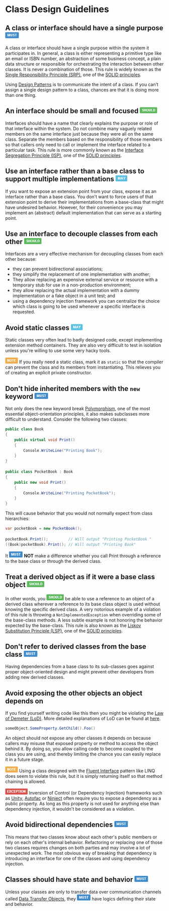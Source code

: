 # Class Design Guidelines #

## A class or interface should have a single purpose ![](imgs/must.png) ##

A class or interface should have a single purpose within the system it participates in. In general, a class is either representing a primitive type like an email or ISBN number, an abstraction of some business concept, a plain data structure or responsible for orchestrating the interaction between other classes. It is never a combination of those. This rule is widely known as the [Single Responsibility Principle (SRP)][srp], one of the [SOLID principles][solid].

Using [Design Patterns](http://en.wikipedia.org/wiki/Design_pattern_(computer_science)) is to communicate the intent of a class. If you can’t assign a single design pattern to a class, chances are that it is doing more than one thing.


## An interface should be small and focused ![](imgs/should.png) ##

Interfaces should have a name that clearly explains the purpose or role of that interface within the system. Do not combine many vaguely related members on the same interface just because they were all on the same class. Separate the members based on the responsibility of those members so that callers only need to call or implement the interface related to a particular task. This rule is more commonly known as the [Interface Segregation Principle (ISP)][isp], one of the [SOLID principles][solid].


## Use an interface rather than a base class to support multiple implementations ![](imgs/may.png) ##

If you want to expose an extension point from your class, expose it as an interface rather than a base class. You don't want to force users of that extension point to derive their implementations from a base-class that might have undesired behavior. However, for their convenience you may implement an (abstract) default implementation that can serve as a starting point.


## Use an interface to decouple classes from each other ![](imgs/should.png) ##

Interfaces are a very effective mechanism for decoupling classes from each other because:

* they can prevent bidirectional associations;
* they simplify the replacement of one implementation with another;
* They allow replacing an expensive external service or resource with a temporary stub for use in a non-production environment;
* they allow replacing the actual implementation with a dummy implementation or a fake object in a unit test; and
* using a dependency injection framework you can centralize the choice which class is going to be used whenever a specific interface is requested.


## Avoid static classes ![](imgs/may.png) ##

Static classes very often lead to badly designed code, except implementing extension method containers. They are also very difficult to test in isolation unless you're willing to use some very hacky tools.

![NOTE](imgs/note.png) If you really need a static class, mark it as `static` so that the compiler can prevent the class and its members from instantiating. This relieves you of creating an explicit private constructor.


## Don't hide inherited members with the `new` keyword ![](imgs/must.png) ##

Not only does the new keyword break [Polymorphism](http://en.wikipedia.org/wiki/Polymorphism_in_object-oriented_programming), one of the most essential object-orientation principles, it also makes subclasses more difficult to understand. Consider the following two classes:

```c#
public class Book
{
    public virtual void Print()
    {
        Console.WriteLine("Printing Book");
    }
}

public class PocketBook : Book
{
    public new void Print()
    {
        Console.WriteLine("Printing PocketBook");
    }
}
```

This will cause behavior that you would not normally expect from class hierarchies:

```c#
var pocketBook = new PocketBook();

pocketBook.Print();         // Will output "Printing PocketBook "
((Book)pocketBook).Print(); // Will output "Printing Book"
```

It ![MUST](imgs/must.png) **NOT** make a difference whether you call Print through a reference to the base class or through the derived class.


## Treat a derived object as if it were a base class object ![](imgs/should.png) ##

In other words, you ![SHOULD](imgs/should.png) be able to use a reference to an object of a derived class wherever a reference to its base class object is used without knowing the specific derived class. A very notorious example of a violation of this rule is throwing a `NotImplementedException` when overriding some of the base-class methods. A less subtle example is not honoring the behavior expected by the base-class. This rule is also known as the [Liskov Substitution Principle (LSP)][lsp], one of the [SOLID principles][solid].


## Don't refer to derived classes from the base class ![](imgs/must.png) ##

Having dependencies from a base class to its sub-classes goes against proper object-oriented design and might prevent other developers from adding new derived classes.


## Avoid exposing the other objects an object depends on ##

If you find yourself writing code like this then you might be violating the [Law of Demeter (LoD)](http://en.wikipedia.org/wiki/Law_of_Demeter). More detailed explanations of LoD can be found at [here](http://www.blackwasp.co.uk/LawOfDemeter.aspx).

```c#
someObject.SomeProperty.GetChild().Foo()
```

An object should not expose any other classes it depends on because callers may misuse that exposed property or method to access the object behind it. By doing so, you allow calling code to become coupled to the class you are using, and thereby limiting the chance you can easily replace it in a future stage.

![NOTE](imgs/note.png) Using a class designed with the [Fluent Interface](http://en.wikipedia.org/wiki/Fluent_interface) pattern like LINQ does seem to violate this rule, but it is simply returning itself so that method chaining is allowed.

![EXCEPTION](imgs/exception.png) Inversion of Control (or Dependency Injection) frameworks such as [Unity](http://msdn.microsoft.com/unity), [Autofac](http://autofac.org) or [Ninject](http://www.ninject.org) often require you to expose a dependency as a public property. As long as this property is not used for anything else than dependency injection, it wouldn't be considered as a violation.


## Avoid bidirectional dependencies ![](imgs/must.png) ##

This means that two classes know about each other's public members or rely on each other's internal behavior. Refactoring or replacing one of those two classes requires changes on both parties and may involve a lot of unexpected work. The most obvious way of breaking that dependency is introducing an interface for one of the classes and using dependency injection.


## Classes should have state and behavior ![](imgs/must.png) ##

Unless your classes are only to transfer data over communication channels called [Data Transfer Objects](http://martinfowler.com/eaaCatalog/dataTransferObject.html), they ![MUST](imgs/must.png) have logics defining their state and behavior.


[solid]: http://programmers.stackexchange.com/questions/202571/solid-principles-and-code-structure
[srp]: http://www.objectmentor.com/resources/articles/srp.pdf
[ocp]: http://www.objectmentor.com/resources/articles/ocp.pdf
[lsp]: http://www.objectmentor.com/resources/articles/lsp.pdf
[isp]: http://www.objectmentor.com/resources/articles/isp.pdf
[dip]: http://www.objectmentor.com/resources/articles/dip.pdf
